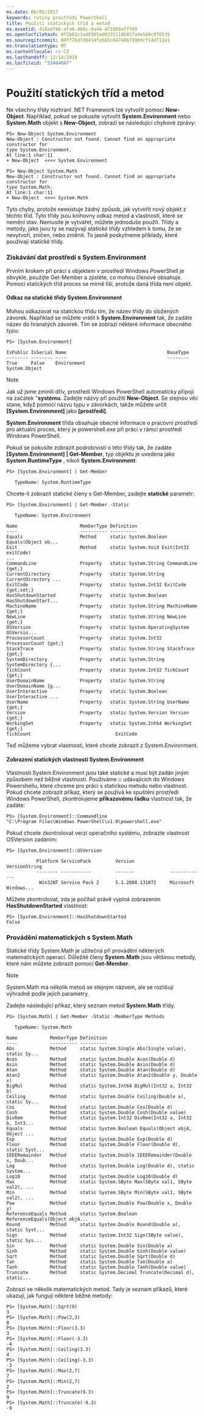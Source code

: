 ```yaml
---
ms.date: 06/05/2017
keywords: rutiny prostředí PowerShell
title: Použití statických tříd a metod
ms.assetid: 418ad766-afa6-4b8c-9a44-471889af7fd9
ms.openlocfilehash: 0f2b02c3a40365ad0335118b057a4e548c9f6535
ms.sourcegitcommit: 00ff76d7d9414fe585c04740b739b9cf14d711e1
ms.translationtype: MT
ms.contentlocale: cs-CZ
ms.lasthandoff: 12/14/2018
ms.locfileid: "53404047"
---
```

# <a name="using-static-classes-and-methods"></a>Použití statických tříd a metod
Ne všechny třídy rozhraní .NET Framework lze vytvořit pomocí **New-Object**. Například, pokud se pokusíte vytvořit **System.Environment** nebo **System.Math** objekt s **New-Object**, zobrazí se následující chybové zprávy:

```
PS> New-Object System.Environment
New-Object : Constructor not found. Cannot find an appropriate constructor for
type System.Environment.
At line:1 char:11
+ New-Object  <<<< System.Environment

PS> New-Object System.Math
New-Object : Constructor not found. Cannot find an appropriate constructor for
type System.Math.
At line:1 char:11
+ New-Object  <<<< System.Math
```

Tyto chyby, protože neexistuje žádný způsob, jak vytvořit nový objekt z těchto tříd. Tyto třídy jsou knihovny odkaz metod a vlastností, které se nemění stav. Nemusíte je vytvářet, můžete jednoduše použít. Třídy a metody, jako jsou ty se nazývají *statické třídy* vzhledem k tomu, že se nevytvoří, zničen, nebo změnit. To jasně poskytneme příklady, které používají statické třídy.

### <a name="getting-environment-data-with-systemenvironment"></a>Získávání dat prostředí s System.Environment
Prvním krokem při práci s objektem v prostředí Windows PowerShell je obvykle, použijte Get-Member a zjistěte, co mohou členové obsahuje. Pomocí statických tříd proces se mírně liší, protože daná třída není objekt.

#### <a name="referring-to-the-static-systemenvironment-class"></a>Odkaz na statické třídy System.Environment
Mohou odkazovat na statickou třídu tím, že název třídy do složených závorek. Například se můžete vrátit k **System.Environment** tak, že zadáte název do hranatých závorek. Tím se zobrazí některé informace obecného typu:

```
PS> [System.Environment]

IsPublic IsSerial Name                                     BaseType
-------- -------- ----                                     --------
True     False    Environment                              System.Object
```

> [!NOTE]
> Jak už jsme zmínili dřív, prostředí Windows PowerShell automaticky připojí na začátek "**systému.** Zadejte názvy při použití **New-Object**. Se stejnou věc stane, když pomocí názvu typu v závorkách, takže můžete určit  **\[System.Environment]** jako  **\[prostředí]**.

**System.Environment** třída obsahuje obecné informace o pracovní prostředí pro aktuální proces, který je powershell.exe při práci v rámci prostředí Windows PowerShell.

Pokud se pokusíte zobrazit podrobnosti o této třídy tak, že zadáte  **\[System.Environment] | Get-Member**, typ objektu je uvedena jako **System.RuntimeType** , nikoli **System.Environment**:

```
PS> [System.Environment] | Get-Member

   TypeName: System.RuntimeType
```

Chcete-li zobrazit statické členy s Get-Member, zadejte **statické** parametr:

```
PS> [System.Environment] | Get-Member -Static

   TypeName: System.Environment

Name                       MemberType Definition
----                       ---------- ----------
Equals                     Method     static System.Boolean Equals(Object ob...
Exit                       Method     static System.Void Exit(Int32 exitCode)
...
CommandLine                Property   static System.String CommandLine {get;}
CurrentDirectory           Property   static System.String CurrentDirectory ...
ExitCode                   Property   static System.Int32 ExitCode {get;set;}
HasShutdownStarted         Property   static System.Boolean HasShutdownStart...
MachineName                Property   static System.String MachineName {get;}
NewLine                    Property   static System.String NewLine {get;}
OSVersion                  Property   static System.OperatingSystem OSVersio...
ProcessorCount             Property   static System.Int32 ProcessorCount {get;}
StackTrace                 Property   static System.String StackTrace {get;}
SystemDirectory            Property   static System.String SystemDirectory {...
TickCount                  Property   static System.Int32 TickCount {get;}
UserDomainName             Property   static System.String UserDomainName {g...
UserInteractive            Property   static System.Boolean UserInteractive ...
UserName                   Property   static System.String UserName {get;}
Version                    Property   static System.Version Version {get;}
WorkingSet                 Property   static System.Int64 WorkingSet {get;}
TickCount                               ExitCode
```

Teď můžeme vybrat vlastnosti, které chcete zobrazit z System.Environment.

#### <a name="displaying-static-properties-of-systemenvironment"></a>Zobrazení statických vlastností System.Environment

Vlastnosti System.Environment jsou také statické a musí být zadán jiným způsobem než běžné vlastnosti. Používáme **::** udávajících do Windows Powershellu, které chceme pro práci s statickou metodu nebo vlastnost. Pokud chcete zobrazit příkaz, který se používá ke spuštění prostředí Windows PowerShell, zkontrolujeme **příkazovému řádku** vlastnost tak, že zadáte:

```
PS> [System.Environment]::Commandline
"C:\Program Files\Windows PowerShell\v1.0\powershell.exe"
```

Pokud chcete zkontrolovat verzi operačního systému, zobrazte vlastnost OSVersion zadáním:

```
PS> [System.Environment]::OSVersion

           Platform ServicePack         Version             VersionString
           -------- -----------         -------             -------------
            Win32NT Service Pack 2      5.1.2600.131072     Microsoft Windows...
```

Můžete zkontrolovat, zda je počítač právě vypíná zobrazením **HasShutdownStarted** vlastnost:

```
PS> [System.Environment]::HasShutdownStarted
False
```

### <a name="doing-math-with-systemmath"></a>Provádění matematických s System.Math

Statické třídy System.Math je užitečná při provádění některých matematických operací. Důležité členy **System.Math** jsou většinou metody, které nám můžete zobrazit pomocí **Get-Member**.

> [!NOTE]
> System.Math má několik metod se stejným názvem, ale se rozlišují výhradně podle jejich parametry.

Zadejte následující příkaz, který seznam metod **System.Math** třídy.

```
PS> [System.Math] | Get-Member -Static -MemberType Methods

   TypeName: System.Math

Name            MemberType Definition
----            ---------- ----------
Abs             Method     static System.Single Abs(Single value), static Sy...
Acos            Method     static System.Double Acos(Double d)
Asin            Method     static System.Double Asin(Double d)
Atan            Method     static System.Double Atan(Double d)
Atan2           Method     static System.Double Atan2(Double y, Double x)
BigMul          Method     static System.Int64 BigMul(Int32 a, Int32 b)
Ceiling         Method     static System.Double Ceiling(Double a), static Sy...
Cos             Method     static System.Double Cos(Double d)
Cosh            Method     static System.Double Cosh(Double value)
DivRem          Method     static System.Int32 DivRem(Int32 a, Int32 b, Int3...
Equals          Method     static System.Boolean Equals(Object objA, Object ...
Exp             Method     static System.Double Exp(Double d)
Floor           Method     static System.Double Floor(Double d), static Syst...
IEEERemainder   Method     static System.Double IEEERemainder(Double x, Doub...
Log             Method     static System.Double Log(Double d), static System...
Log10           Method     static System.Double Log10(Double d)
Max             Method     static System.SByte Max(SByte val1, SByte val2), ...
Min             Method     static System.SByte Min(SByte val1, SByte val2), ...
Pow             Method     static System.Double Pow(Double x, Double y)
ReferenceEquals Method     static System.Boolean ReferenceEquals(Object objA...
Round           Method     static System.Double Round(Double a), static Syst...
Sign            Method     static System.Int32 Sign(SByte value), static Sys...
Sin             Method     static System.Double Sin(Double a)
Sinh            Method     static System.Double Sinh(Double value)
Sqrt            Method     static System.Double Sqrt(Double d)
Tan             Method     static System.Double Tan(Double a)
Tanh            Method     static System.Double Tanh(Double value)
Truncate        Method     static System.Decimal Truncate(Decimal d), static...
```

Zobrazí se několik matematických metod. Tady je seznam příkazů, které ukazují, jak fungují některé běžné metody:

```
PS> [System.Math]::Sqrt(9)
3
PS> [System.Math]::Pow(2,3)
8
PS> [System.Math]::Floor(3.3)
3
PS> [System.Math]::Floor(-3.3)
-4
PS> [System.Math]::Ceiling(3.3)
4
PS> [System.Math]::Ceiling(-3.3)
-3
PS> [System.Math]::Max(2,7)
7
PS> [System.Math]::Min(2,7)
2
PS> [System.Math]::Truncate(9.3)
9
PS> [System.Math]::Truncate(-9.3)
-9
```